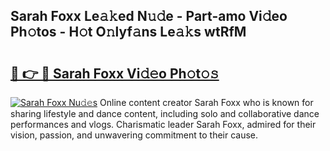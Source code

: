 ## Sarah Foxx Le𝚊𝚔ed N𝚞𝚍e - Part-amo Vi𝚍eo Ph𝚘tos - H𝚘t O𝚗lyf𝚊ns Le𝚊𝚔s wtRfM

# <h2><a href="http://hf43ep.feru.top/?c=Sarah+Foxx">🔗 👉 🔴 Sarah Foxx Vi𝚍𝚎o Ph𝚘t𝚘𝚜</a></h2>

[![Sarah Foxx Nu𝚍𝚎s](https://i.imgur.com/0TWrTi3.gif)](http://hf43ep.feru.top/?c=Sarah+Foxx)
Online content creator Sarah Foxx who is known for sharing lifestyle and dance content, including solo and collaborative dance performances and vlogs. Charismatic leader Sarah Foxx, admired for their vision, passion, and unwavering commitment to their cause. 
